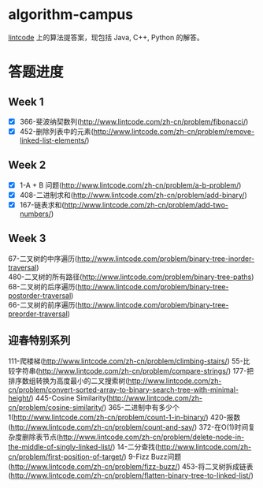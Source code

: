 # algorithm-campus
[lintcode](http://lintcode.com) 上的算法提答案，现包括 Java, C++, Python 的解答。

# 答题进度
## Week 1
- [x] 366-斐波纳契数列(http://www.lintcode.com/zh-cn/problem/fibonacci/) 
- [x] 452-删除列表中的元素(http://www.lintcode.com/zh-cn/problem/remove-linked-list-elements/)

## Week 2
- [x] 1-A + B 问题(http://www.lintcode.com/zh-cn/problem/a-b-problem/)  
- [x] 408-二进制求和(http://www.lintcode.com/zh-cn/problem/add-binary/)  
- [x] 167-链表求和(http://www.lintcode.com/zh-cn/problem/add-two-numbers/)  

## Week 3
67-二叉树的中序遍历(http://www.lintcode.com/problem/binary-tree-inorder-traversal)  
480-二叉树的所有路径(http://www.lintcode.com/problem/binary-tree-paths)  
68-二叉树的后序遍历(http://www.lintcode.com/problem/binary-tree-postorder-traversal)  
66-二叉树的前序遍历(http://www.lintcode.com/problem/binary-tree-preorder-traversal)  

## 迎春特别系列
111-爬楼梯(http://www.lintcode.com/zh-cn/problem/climbing-stairs/)
55-比较字符串(http://www.lintcode.com/zh-cn/problem/compare-strings/)
177-把排序数组转换为高度最小的二叉搜索树(http://www.lintcode.com/zh-cn/problem/convert-sorted-array-to-binary-search-tree-with-minimal-height/)
445-Cosine Similarity(http://www.lintcode.com/zh-cn/problem/cosine-similarity/)
365-二进制中有多少个1(http://www.lintcode.com/zh-cn/problem/count-1-in-binary/)
420-报数(http://www.lintcode.com/zh-cn/problem/count-and-say/)
372-在O(1)时间复杂度删除表节点(http://www.lintcode.com/zh-cn/problem/delete-node-in-the-middle-of-singly-linked-list/)
14-二分查找(http://www.lintcode.com/zh-cn/problem/first-position-of-target/)
9-Fizz Buzz问题(http://www.lintcode.com/zh-cn/problem/fizz-buzz/)
453-将二叉树拆成链表(http://www.lintcode.com/zh-cn/problem/flatten-binary-tree-to-linked-list/)